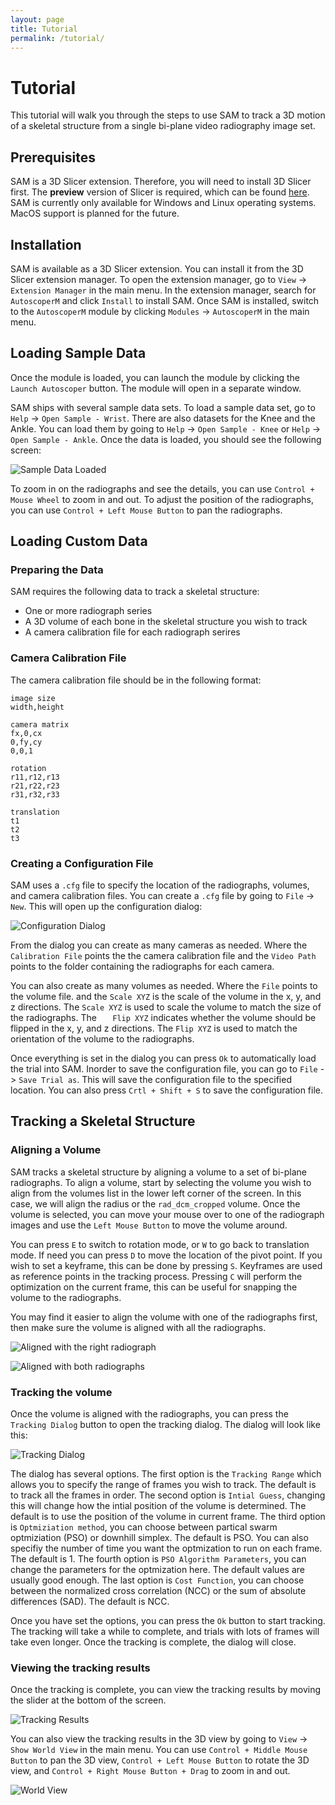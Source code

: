 ```yaml
---
layout: page
title: Tutorial
permalink: /tutorial/
---
```

# Tutorial
This tutorial will walk you through the steps to use SAM to track a 3D motion of a skeletal structure from a single bi-plane video radiography image set.

## Prerequisites
SAM is a 3D Slicer extension. Therefore, you will need to install 3D Slicer first. The **preview** version of Slicer is required, which can be found [here](https://download.slicer.org/). SAM is currently only available for Windows and Linux operating systems. MacOS support is planned for the future.

## Installation
SAM is available as a 3D Slicer extension. You can install it from the 3D Slicer extension manager. To open the extension manager, go to `View` -> `Extension Manager` in the main menu. In the extension manager, search for `AutoscoperM` and click `Install` to install SAM. Once SAM is installed, switch to the `AutoscoperM` module by clicking `Modules` -> `AutoscoperM` in the main menu.

## Loading Sample Data
Once the module is loaded, you can launch the module by clicking the `Launch Autoscoper` button. The module will open in a separate window.

SAM ships with several sample data sets. To load a sample data set, go to `Help` -> `Open Sample - Wrist`. There are also datasets for the Knee and the Ankle. You can load them by going to `Help` -> `Open Sample - Knee` or `Help` -> `Open Sample - Ankle`. Once the data is loaded, you should see the following screen:

![Sample Data Loaded](https://github.com/BrownBiomechanics/Autoscoper/releases/download/docs-resources/tutorial_SampleLoaded.png)

To zoom in on the radiographs and see the details, you can use `Control + Mouse Wheel` to zoom in and out. To adjust the position of the radiographs, you can use `Control + Left Mouse Button` to pan the radiographs.

## Loading Custom Data

### Preparing the Data
SAM requires the following data to track a skeletal structure:
* One or more radiograph series
* A 3D volume of each bone in the skeletal structure you wish to track
* A camera calibration file for each radiograph serires

### Camera Calibration File
The camera calibration file should be in the following format:
```
image size
width,height

camera matrix
fx,0,cx
0,fy,cy
0,0,1

rotation
r11,r12,r13
r21,r22,r23
r31,r32,r33

translation
t1
t2
t3
```


### Creating a Configuration File
SAM uses a `.cfg` file to specify the location of the radiographs, volumes, and camera calibration files. You can create a `.cfg` file by going to `File` -> `New`. This will open up the configuration dialog:

![Configuration Dialog](https://github.com/BrownBiomechanics/Autoscoper/releases/download/docs-resources/tutorial_ConfigDialog.png)

From the dialog you can create as many cameras as needed. Where the `Calibration File` points the the camera calibration file and the `Video Path` points to the folder containing the radiographs for each camera.

You can also create as many volumes as needed. Where the `File` points to the volume file. and the `Scale XYZ` is the scale of the volume in the x, y, and z directions. The `Scale XYZ` is used to scale the volume to match the size of the radiographs. The `   Flip XYZ` indicates whether the volume should be flipped in the x, y, and z directions. The `Flip XYZ` is used to match the orientation of the volume to the radiographs.

Once everything is set in the dialog you can press `Ok` to automatically load the trial into SAM. Inorder to save the configuration file, you can go to `File` -> `Save Trial as`. This will save the configuration file to the specified location. You can also press `Crtl + Shift + S` to save the configuration file.

## Tracking a Skeletal Structure

### Aligning a Volume
SAM tracks a skeletal structure by aligning a volume to a set of bi-plane radiographs. To align a volume, start by selecting the volume you wish to align from the volumes list in the lower left corner of the screen. In this case, we will align the radius or the `rad_dcm_cropped` volume. Once the volume is selected, you can move your mouse over to one of the radiograph images and use the `Left Mouse Button` to move the volume around. 

You can press `E` to switch to rotation mode, or `W` to go back to translation mode. If need you can press `D` to move the location of the pivot point. If you wish to set a keyframe, this can be done by pressing `S`. Keyframes are used as reference points in the tracking process. Pressing `C` will perform the optimization on the current frame, this can be useful for snapping the volume to the radiographs. 

You may find it easier to align the volume with one of the radiographs first, then make sure the volume is aligned with all the radiographs.

![Aligned with the right radiograph](https://github.com/BrownBiomechanics/Autoscoper/releases/download/docs-resources/tutorial_AlignedWithRight.png)

![Aligned with both radiographs](https://github.com/BrownBiomechanics/Autoscoper/releases/download/docs-resources/tutorial_AlignedWithBoth.png)

### Tracking the volume
Once the volume is aligned with the radiographs, you can press the `Tracking Dialog` button to open the tracking dialog. The dialog will look like this:

![Tracking Dialog](https://github.com/BrownBiomechanics/Autoscoper/releases/download/docs-resources/tutorial_TrackingDialog.png)

The dialog has several options. The first option is the `Tracking Range` which allows you to specify the range of frames you wish to track. The default is to track all the frames in order. The second option is `Intial Guess`, changing this will change how the intial position of the volume is determined. The default is to use the position of the volume in current frame. The third option is `Optmiziation method`, you can choose between partical swarm optmiziation (PSO) or downhill simplex. The default is PSO. You can also specifiy the number of time you want the optmization to run on each frame. The default is 1. The fourth option is `PSO Algorithm Parameters`, you can change the parameters for the optmization here. The default values are usually good enough. The last option is `Cost Function`, you can choose between the normalized cross correlation (NCC) or the sum of absolute differences (SAD). The default is NCC.

Once you have set the options, you can press the `Ok` button to start tracking. The tracking will take a while to complete, and trials with lots of frames will take even longer. Once the tracking is complete, the dialog will close.

### Viewing the tracking results
Once the tracking is complete, you can view the tracking results by moving the slider at the bottom of the screen.

![Tracking Results](https://github.com/BrownBiomechanics/Autoscoper/releases/download/docs-resources/tutorial_tracked.gif)

You can also view the tracking results in the 3D view by going to `View` -> `Show World View` in the main menu. You can use `Control + Middle Mouse Button` to pan the 3D view, `Control + Left Mouse Button` to rotate the 3D view, and `Control + Right Mouse Button + Drag` to zoom in and out.

![World View](https://github.com/BrownBiomechanics/Autoscoper/releases/download/docs-resources/tutorial_WorldView.png)
